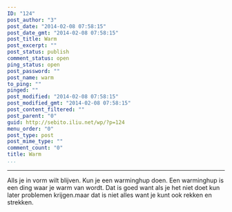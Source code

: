 ```yaml
---
ID: "124"
post_author: "3"
post_date: "2014-02-08 07:58:15"
post_date_gmt: "2014-02-08 07:58:15"
post_title: Warm
post_excerpt: ""
post_status: publish
comment_status: open
ping_status: open
post_password: ""
post_name: warm
to_ping: ""
pinged: ""
post_modified: "2014-02-08 07:58:15"
post_modified_gmt: "2014-02-08 07:58:15"
post_content_filtered: ""
post_parent: "0"
guid: http://sebito.iliu.net/wp/?p=124
menu_order: "0"
post_type: post
post_mime_type: ""
comment_count: "0"
title: Warm
...
```

---

Alls je in vorm wilt blijven.
Kun je een warminghup doen.
Een warminghup is een ding waar je warm van wordt.
Dat is goed want als je het niet doet kun later problemen krijgen.maar dat is niet alles want je kunt ook rekken en strekken.
